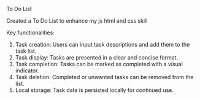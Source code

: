 To Do List

Created a To Do List to enhance my js html and css skill

Key functionalities:
1) Task creation: Users can input task descriptions and add them to the task list.
2) Task display: Tasks are presented in a clear and concise format.
3) Task completion: Tasks can be marked as completed with a visual indicator.
4) Task deletion: Completed or unwanted tasks can be removed from the list.
5) Local storage: Task data is persisted locally for continued use.
